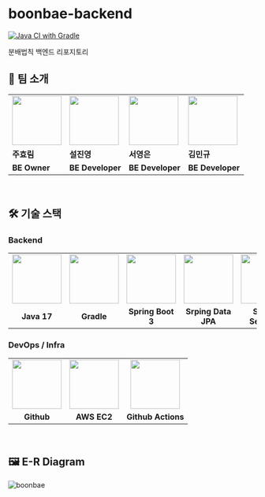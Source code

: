 # boonbae-backend
[![Java CI with Gradle](https://github.com/Team-Algebra/boonbae-backend/actions/workflows/Deploy.yml/badge.svg)](https://github.com/Team-Algebra/boonbae-backend/actions/workflows/Deploy.yml)

분배법칙 백엔드 리포지토리  
## 👬 팀 소개

<table>
  <tr>
		<td>
        <a href="https://github.com/Juhyorim">
            <img src="https://avatars.githubusercontent.com/u/86856676?v=4" width="100px" />
        </a>
    </td>
    <td>
        <a href="https://github.com/Seol-JY">
            <img src="https://avatars.githubusercontent.com/u/70826982?v=4" width="100px" />
        </a>
    </td>
    <td>
        <a href="https://github.com/eunslog">
            <img src="https://avatars.githubusercontent.com/u/94828056?v=4" width="100px" />
        </a>
    </td>
    <td>
        <a href="https://github.com/lhetl">
            <img src="https://avatars.githubusercontent.com/u/93638355?v=4" width="100px" />
        </a>
    </td>
  </tr>
  <tr>
    <td><b>주효림</b></td>
    <td><b>설진영</b></td>
    <td><b>서영은</b></td>
    <td><b>김민규</b></td>
  </tr>
  <tr>
    <td><b>BE Owner</b></td>
    <td><b>BE Developer</b></td>
    <td><b>BE Developer</b></td>
    <td><b>BE Developer</b></td>
  </tr>
</table>  

<br/>


## 🛠 기술 스택
### Backend

<table>
  <tr>
    <td align="center">
        <img src="https://static.codenary.co.kr/framework_logo/java.png" width="100px" />
    </td>
    <td align="center">
        <img src="https://gradle.org/images/gradle-knowledge-graph-logo.png?20170228" width="100px" />
    </td>
    <td align="center">
        <img src="https://taetaetae.github.io/images/spring-boot-eclipse/spring-boot-logo.jpg" width="100px" />
    </td>
    <td align="center">  
        <img src="https://minkukjo.github.io/assets//img/spring-data-logo.png" width="100px" />
    </td>
    <td align="center">
        <img src="https://www.javacodegeeks.com/wp-content/uploads/2014/07/spring-security-project.png" width="100px" />
    </td>
    <td align="center">
        <img src="https://static.codenary.co.kr/framework_logo/mysql.png" width="100px" />
    </td>
  </tr>
  <tr>
    <td align="center"><b>Java 17</b></td>
    <td align="center"><b>Gradle</b></td>
    <td align="center"><b>Spring Boot 3</b></td>
    <td align="center"><b>Srping Data JPA</b></td>
    <td align="center"><b>Srping Security</b></td>
    <td align="center"><b>MySQL</b></td>
  </tr>
</table>

### DevOps / Infra
<table>
  <tr>
    <td align="center">
        <img src="https://user-images.githubusercontent.com/103566826/177922794-5a47df94-fc97-4beb-a6f4-16b24e315757.png" width="100px" />
    </td>
    <td align="center">
        <img src="https://github.com/Team-Algebra/boonbae-backend/assets/70826982/db14b0a7-5324-4555-bcf7-bcc55b649ca9" width="100px" />
    </td>
    <td align="center">
        <img src="https://avatars.githubusercontent.com/u/44036562?s=280&v=4" width="100px" />
    </td>
  </tr>
  <tr>
    <td align="center"><b>Github</b></td>
    <td align="center"><b>AWS EC2</b></td>
    <td align="center"><b>Github Actions</b></td>
  </tr>
</table>


<br/>  

## 🖼 E-R Diagram
![boonbae](https://github.com/Team-Algebra/boonbae-backend/assets/70826982/22f95f0c-4c3f-4ae7-972e-c1d291d973f9)

